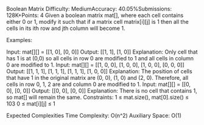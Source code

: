 Boolean Matrix
Difficulty: MediumAccuracy: 40.05%Submissions: 128K+Points: 4
Given a boolean matrix mat[], where each cell contains either 0 or 1, modify it such that if a matrix cell matrix[i][j] is 1 then all the cells in its ith row and jth column will become 1.

Examples:

Input: mat[][] = [[1, 0], [0, 0]]
Output: [[1, 1], [1, 0]] 
Explanation: Only cell that has 1 is at (0,0) so all cells in row 0 are modified to 1 and all cells in column 0 are modified to 1.
Input: mat[][] = [[1, 0, 0], [1, 0, 0], [1, 0, 0], [0, 0, 0]]
Output: [[1, 1, 1], [1, 1, 1], [1, 1, 1], [1, 0, 0]]
Explanation: The position of cells that have 1 in the original matrix are (0, 0), (1, 0) and (2, 0). Therefore, all cells in row 0, 1, 2 are and column 0 are modified to 1. 
Input: mat[][] = [[0, 0], [0, 0]]
Output: [[0, 0], [0, 0]] 
Explanation: There is no cell that contains 1, so mat[] will remain the same.
Constraints:
1 ≤ mat.size(), mat[0].size() ≤ 103
0 ≤ mat[i][j] ≤ 1

Expected Complexities
Time Complexity: O(n^2)
Auxiliary Space: O(1)